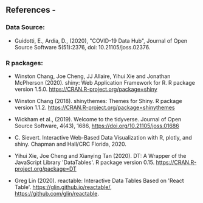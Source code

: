 ## References -

### Data Source:

* Guidotti, E., Ardia, D., (2020), "COVID-19 Data Hub", Journal of Open Source Software
  5(51):2376, doi: 10.21105/joss.02376.

### R packages:

* Winston Chang, Joe Cheng, JJ Allaire, Yihui Xie and Jonathan McPherson (2020). shiny: Web
  Application Framework for R. R package version 1.5.0. https://CRAN.R-project.org/package=shiny

* Winston Chang (2018). shinythemes: Themes for Shiny. R package version 1.1.2.
  https://CRAN.R-project.org/package=shinythemes
  
* Wickham et al., (2019). Welcome to the tidyverse. Journal of Open Source Software, 4(43), 1686,
  https://doi.org/10.21105/joss.01686
  
* C. Sievert. Interactive Web-Based Data Visualization with R, plotly, and shiny. Chapman and
  Hall/CRC Florida, 2020.
  
* Yihui Xie, Joe Cheng and Xianying Tan (2020). DT: A Wrapper of the JavaScript Library
  'DataTables'. R package version 0.15. https://CRAN.R-project.org/package=DT
  
* Greg Lin (2020). reactable: Interactive Data Tables Based on 'React Table'.
  https://glin.github.io/reactable/, https://github.com/glin/reactable.
